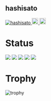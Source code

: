 ## hashisato

<!--
**hashisato/hashisato** is a ✨ _special_ ✨ repository because its `README.md` (this file) appears on your GitHub profile.

Here are some ideas to get you started:

- 🔭 I’m currently working on ...
- 🌱 I’m currently learning ...
- 👯 I’m looking to collaborate on ...
- 🤔 I’m looking for help with ...
- 💬 Ask me about ...
- 📫 How to reach me: ...
- 😄 Pronouns: ...
- ⚡ Fun fact: ...
-->

<p align="left">
  <a href="https://github.com/hashisato/hashisato/">
    <img src="https://komarev.com/ghpvc/?username=hashisato" alt="hashisato" />
  </a>
  <a href="http://twitter.com/hashisato">
    <img height="20" src="https://img.shields.io/twitter/follow/hashisato_?label=Twitter&logo=twitter&style=flat" />
  </a>
  <a href="https://github.com/hashisato">
    <img height="20" src="https://img.shields.io/github/followers/hashisato?label=follow&logo=github&style=flat" />
  </a>
</p>

# Status
![](http://github-profile-summary-cards.vercel.app/api/cards/profile-details?username=hashisato&theme=yeblu)
![](http://github-profile-summary-cards.vercel.app/api/cards/repos-per-language?username=hashisato&theme=yeblu)
![](http://github-profile-summary-cards.vercel.app/api/cards/most-commit-language?username=hashisato&theme=yeblu)
![](http://github-profile-summary-cards.vercel.app/api/cards/stats?username=hashisato&theme=yeblu)
![](http://github-profile-summary-cards.vercel.app/api/cards/productive-time?username=hashisato&theme=yeblu&utcOffset=9)

# Trophy
![trophy](https://github-profile-trophy.vercel.app/?username=hashisato&theme=yeblu)